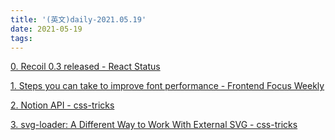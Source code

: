 ```yaml
---
title: '(英文)daily-2021.05.19'
date: 2021-05-19
tags:
---
```


[0. Recoil 0.3 released - React Status](https://react.statuscode.com/issues/239)

[1. Steps you can take to improve font performance - Frontend Focus Weekly](https://frontendfoc.us/issues/491)

[2. Notion API - css-tricks](https://css-tricks.com/notion-api/)

[3. svg-loader: A Different Way to Work With External SVG - css-tricks](https://css-tricks.com/svg-loader-a-different-way-to-work-with-external-svg/)